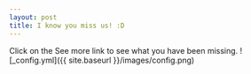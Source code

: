 ```yaml
---
layout: post
title: I know you miss us! :D
---
```


Click on the See more link to see what you have been missing.
![_config.yml]({{ site.baseurl }}/images/config.png)

